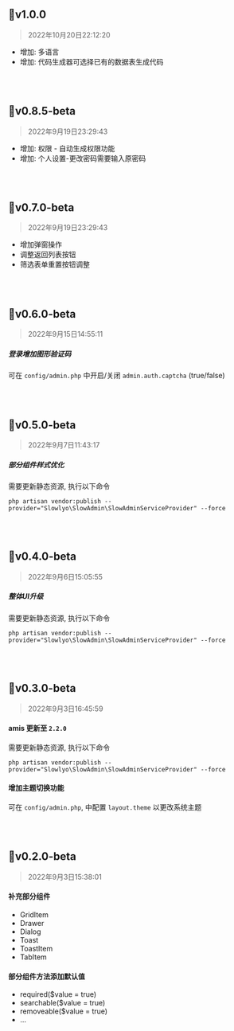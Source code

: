 ## 📌v1.0.0

> 2022年10月20日22:12:20

- 增加: 多语言
- 增加: 代码生成器可选择已有的数据表生成代码

<br><br>
## 📌v0.8.5-beta

> 2022年9月19日23:29:43

- 增加: 权限 - 自动生成权限功能
- 增加: 个人设置-更改密码需要输入原密码

<br><br>
## 📌v0.7.0-beta

> 2022年9月19日23:29:43

- 增加弹窗操作
- 调整返回列表按钮
- 筛选表单重置按钮调整

<br><br>
## 📌v0.6.0-beta

> 2022年9月15日14:55:11

##### 登录增加图形验证码
可在 `config/admin.php` 中开启/关闭 `admin.auth.captcha` (true/false)

<br><br>

## 📌v0.5.0-beta

> 2022年9月7日11:43:17

##### 部分组件样式优化

需要更新静态资源, 执行以下命令
```shell
php artisan vendor:publish --provider="Slowlyo\SlowAdmin\SlowAdminServiceProvider" --force
```
<br><br>

## 📌v0.4.0-beta

> 2022年9月6日15:05:55

##### 整体UI升级

需要更新静态资源, 执行以下命令
```shell
php artisan vendor:publish --provider="Slowlyo\SlowAdmin\SlowAdminServiceProvider" --force
```
<br><br>

## 📌v0.3.0-beta

> 2022年9月3日16:45:59

#### amis 更新至 `2.2.0`

需要更新静态资源, 执行以下命令
```shell
php artisan vendor:publish --provider="Slowlyo\SlowAdmin\SlowAdminServiceProvider" --force
```

#### 增加主题切换功能

可在 `config/admin.php`, 中配置 `layout.theme` 以更改系统主题

<br><br>

## 📌v0.2.0-beta

> 2022年9月3日15:38:01

#### 补充部分组件
- GridItem
- Drawer
- Dialog
- Toast
- ToastItem
- TabItem

#### 部分组件方法添加默认值
- required($value = true)
- searchable($value = true)
- removeable($value = true)
- ...
